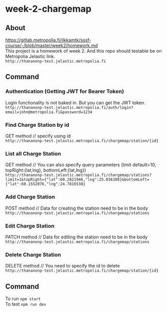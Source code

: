 # week-2-chargemap

## About
https://gitlab.metropolia.fi/ilkkamtk/sssf-course/-/blob/master/week2/homework.md  
This project is a homework of week 2. And this repo should testable be on Metropolia Jelastic link.  
`http://thananonp-test.jelastic.metropolia.fi`

## Command

### Authentication (Getting JWT for Bearer Token)  
Login functionality is not baked in. But you can get the JWT token.  
`http://thananonp-test.jelastic.metropolia.fi/auth/login?email=john@metropolia.fi&password=1234`

### Find Charge Station by id
GET method // specify using id  
`http://thananonp-test.jelastic.metropolia.fi/chargemap/station/{id}`

### List all Charge Station
GET method // You can also specify query parameters (limit default=10, topRight:{lat,lng}, bottomLeft:{lat,lng})  
`http://thananonp-test.jelastic.metropolia.fi/chargemap/stations?limit=1&topRight={"lat":60.2821946,"lng":25.036108}&bottomLeft={"lat":60.1552076,"lng":24.7816538}`

### Add Charge Station
POST method // Data for creating the station need to be in the body  
`http://thananonp-test.jelastic.metropolia.fi/chargemap/stations`

### Edit Charge Station
PATCH method // Data for editing the station need to be in the body  
`http://thananonp-test.jelastic.metropolia.fi/chargemap/stations`

### Delete Charge Station
DELETE method // You need to specify the id to delete  
`http://thananonp-test.jelastic.metropolia.fi/chargemap/station/{id}`

## Command
To run `npm start`  
To test `npm run dev`  
